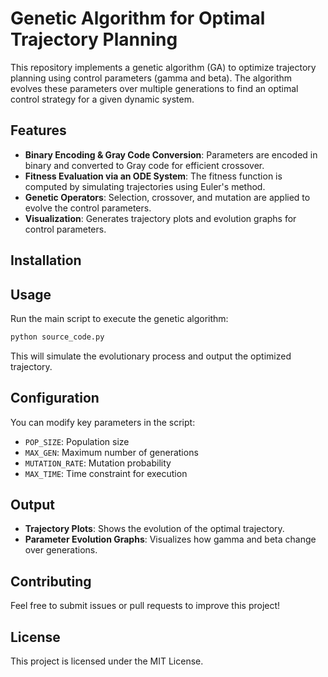 # Genetic Algorithm for Optimal Trajectory Planning

This repository implements a genetic algorithm (GA) to optimize trajectory planning using control parameters (gamma and beta). The algorithm evolves these parameters over multiple generations to find an optimal control strategy for a given dynamic system.

## Features
- **Binary Encoding & Gray Code Conversion**: Parameters are encoded in binary and converted to Gray code for efficient crossover.
- **Fitness Evaluation via an ODE System**: The fitness function is computed by simulating trajectories using Euler's method.
- **Genetic Operators**: Selection, crossover, and mutation are applied to evolve the control parameters.
- **Visualization**: Generates trajectory plots and evolution graphs for control parameters.

## Installation

## Usage
Run the main script to execute the genetic algorithm:
```sh
python source_code.py
```
This will simulate the evolutionary process and output the optimized trajectory.

## Configuration
You can modify key parameters in the script:
- `POP_SIZE`: Population size
- `MAX_GEN`: Maximum number of generations
- `MUTATION_RATE`: Mutation probability
- `MAX_TIME`: Time constraint for execution

## Output
- **Trajectory Plots**: Shows the evolution of the optimal trajectory.
- **Parameter Evolution Graphs**: Visualizes how gamma and beta change over generations.

## Contributing
Feel free to submit issues or pull requests to improve this project!

## License
This project is licensed under the MIT License.

